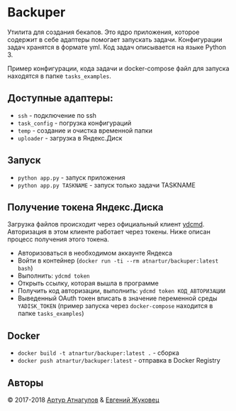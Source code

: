 # Backuper

Утилита для создания бекапов. Это ядро приложения, которое содержит в себе адаптеры помогает запускать задачи.
Конфигурации задач хранятся в формате yml. Код задач описывается на языке Python 3.

Пример конфигурации, кода задачи и docker-compose файл для запуска находятся в папке `tasks_examples`.

## Доступные адаптеры:

- `ssh` - подключение по ssh 
- `task_config` - погрузка конфигураций
- `temp` - создание и очистка временной папки
- `uploader` - загрузка в Яндекс.Диск

## Запуск

- `python app.py` - запуск приложения
- `python app.py TASKNAME` - запуск только задачи TASKNAME
 
## Получение токена Яндекс.Диска

Загрузка файлов происходит через официальный клиент [ydcmd](https://github.com/abbat/ydcmd).
Авторизация в этом клиенте работает через токены. Ниже описан процесс получения этого токена.

- Авторизоваться в необходимом аккаунте Яндекса
- Войти в контейнер (`docker run -ti --rm atnartur/backuper:latest bash`)
- Выполнить: `ydcmd token`
- Открыть ссылку, которая вышла в программе
- Получить код авторизации, выполнить: `ydcmd token КОД_АВТОРИЗАЦИИ`
- Выведенный OAuth токен вписать в значение переменной среды `YADISK_TOKEN`
(пример запуска через `docker-compose` находится в папке `tasks_examples`)

## Docker

- `docker build -t atnartur/backuper:latest .` - сборка
- `docker push atnartur/backuper:latest` - отправка в Docker Registry

## Авторы

&copy; 2017-2018 [Артур Атнагулов](http://i.atnartur.ru) & [Евгений Жуковец](https://vk.com/id48582913)